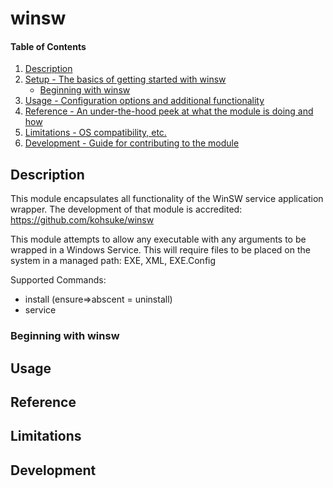 # winsw

#### Table of Contents

1. [Description](#description)
1. [Setup - The basics of getting started with winsw](#setup)
    * [Beginning with winsw](#beginning-with-winsw)
1. [Usage - Configuration options and additional functionality](#usage)
1. [Reference - An under-the-hood peek at what the module is doing and how](#reference)
1. [Limitations - OS compatibility, etc.](#limitations)
1. [Development - Guide for contributing to the module](#development)

## Description

This module encapsulates all functionality of the WinSW service application wrapper.
The development of that module is accredited: https://github.com/kohsuke/winsw

This module attempts to allow any executable with any arguments to be wrapped in a Windows Service.
This will require files to be placed on the system in a managed path: EXE, XML, EXE.Config

Supported Commands:
* install (ensure=>abscent = uninstall)
* service

### Beginning with winsw



## Usage



## Reference



## Limitations



## Development

